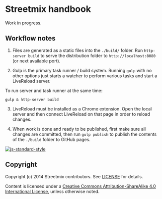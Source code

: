 Streetmix handbook
==================

Work in progress.

## Workflow notes

1. Files are generated as a static files into the `./build/` folder. Run `http-server build` to serve the distribution folder to `http://localhost:8080` (or next available port).

2. Gulp is the primary task runner / build system. Running `gulp` with no other options just starts a watcher to perform various tasks and start a LiveReload server.

To run server and task runner at the same time:

```
gulp & http-server build
```

3. LiveReload must be installed as a Chrome extension. Open the local server and then connect LiveReload on that page in order to reload changes.

4. When work is done and ready to be published, first make sure all changes are committed, then run `gulp publish` to publish the contents of the `./build` folder to GitHub pages.

[![js-standard-style](https://cdn.rawgit.com/feross/standard/master/badge.svg)](https://github.com/feross/standard)

## <a name="copyright"></a>Copyright

Copyright (c) 2014 Streetmix contributors. See [LICENSE][] for details.

Content is licensed under a <a rel="license" href="http://creativecommons.org/licenses/by-sa/4.0/">Creative Commons Attribution-ShareAlike 4.0 International License</a>, unless otherwise noted.

[license]: https://github.com/codeforamerica/streetmix/blob/master/LICENSE.md


